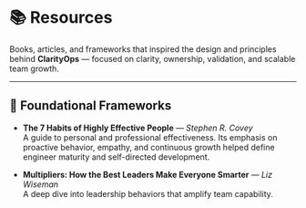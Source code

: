 # 📚 Resources

Books, articles, and frameworks that inspired the design and principles behind **ClarityOps** — focused on clarity, ownership, validation, and scalable team growth.

---

## 🧭 Foundational Frameworks

- **The 7 Habits of Highly Effective People** — *Stephen R. Covey*  
  A guide to personal and professional effectiveness. Its emphasis on proactive behavior, empathy, and continuous growth helped define engineer maturity and self-directed development.

- **Multipliers: How the Best Leaders Make Everyone Smarter** — *Liz Wiseman*  
  A deep dive into leadership behaviors that amplify team capability. 
